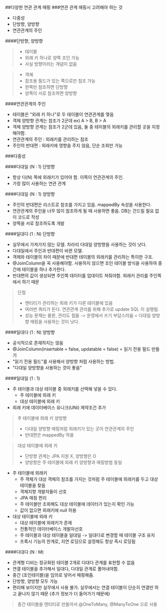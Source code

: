 ##다양한 연관 관계 매핑
###연관 관계 매핑시 고려해야 하는 것
 - 다중성
 - 단방향, 양방향
 - 연관관계의 주인

####단방향, 양방향
 >- 테이블 
 >  - 외래 키 하나로 양쪽 조인 가능
 >  - 사실 방향이라는 개념이 없음
 
>- 객체
 >  - 참조용 필드가 있는 쪽으로만 참조 가능
 >  - 한쪽만 참조하면 단방향
 >  - 양쪽이 서로 참조하면 양방향

####연관관계의 주인
 - 테이블은 "외래 키 하나"로 두 테이블이 연관관계를 맺음
 - 객체 양방향 관계는 참조가 2군데 ex) A > B, B > A
 - 객체 양방향 관계는 참조가 2군데 있음, 둘 중 테이블의 외래키를 관리할 곳을 지정해야함.
 - 연관관계의 주인 : 외래키를 관리하는 참조
 - 주인의 반대편 : 외래키에 영향을 주지 않음, 단순 조회만 가능

###다중성

####다대일 (N : 1) 단방향
 - 항상 다(N) 쪽에 외래키가 있어야 함. 이쪽이 연관관계의 주인.
 - 가장 많이 사용하는 연관 관계

####다대일 (N : 1) 양방향
 - 주인의 반대편은 리스트로 참조를 가지고 있음. mappedBy 속성을 사용한다.
 - 연관관계의 주인을 너무 많이 참조하게 될 때 사용하면 좋음. DB는 건드릴 필요 없이 코드로 작성
 - 양쪽을 서로 참조하도록 개발

####일대다 (1 : N) 단방향
 - 실무에서 가져가지 않는 모델. 차라리 다대일 양방향을 사용하는 것이 낫다.
 - 다대일에서 주인과 반대편이 바뀐 모델.
 - 객체와 테이블의 차이 때문에 반대편 테이블의 외래키를 관리하는 특이한 구조.
 - @JoinColumn을 꼭 사용해야함. 사용하지 않으면 조인 테이블 방식을 사용하여 중간에 테이블을 하나 추가한다.
 - 반대편의 값이 생성되면 주인쪽 데이터를 업데이트 쳐줘야함. 외래키 관리를 주인쪽에서 하기 때문
 > 단점
>- 엔티티가 관리하는 외래 키가 다른 테이블에 있음
>- 여러번 쿼리가 돈다. 연관관계 관리를 위해 추가로 update SQL 이 실행됨.
>- 성능 문제는 물론, 관리도 힘듦 -> 운영에서 쓰기 부담스러움 = 다대일 양방향 매핑을 사용하는 것이 낫다.
 
####일대다 (1 : N) 양방향
 - 공식적으로 존재하지는 않음
 - @JoinColumn(insertable = false, updatable = false) = 읽기 전용 필드 만들기
 - "읽기 전용 필드"를 사용해서 양방향 처럼 사용하는 방법. 
 - "다대일 양방향을 사용하는 것이 좋음"

####일대일 (1 : 1)
 - 주 테이블과 대상 테이블 중 외래키를 선택해 넣을 수 있다.
   - 주 테이블에 외래 키 
   - 대상 테이블에 외래 키
 - 외래 키에 데이터베이스 유니크(UNI) 제약조건 추가

 > 주 테이블에 외래 키 양방향
 >- 다대일 양방향 매핑처럼 외래키가 있는 곳이 연관관계의 주인
 >- 반대편은 mappedBy 적용
 
 > 대상 테이블에 외래 키
 >- 단방향 관계는 JPA 지원 X, 양방향은 O 
 >- 양방향은 주 테이블에 외래 키 양방향과 매핑방법 동일

 - 주 테이블에 외래키 
   - 주 객체가 대상 객체의 참조를 가지는 것처럼 주 테이블에 외래키를 두고 대상 테이블을 찾음
   - 객체지향 개발자들이 선호
   - JPA 매핑 편리
   - 주 테이블만 조회해도 대상 테이블에 데이터가 있는지 확인 가능
   - 값이 없으면 외래키에 null 허용
 - 대상 테이블에 외래 키
   - 대상 테이블에 외래키가 존재
   - 전통적인 데이터베이스 개발자선호
   - 주 테이블과 대상 테이블을 일대일 -> 일대다로 변경할 때 테이블 구조 유지
   - 프록시 기능의 한계로, 지연 로딩으로 설정해도 항상 즉시 로딩됨
  
####다대다 (N : M)
 - 관계형 디비는 정규화된 테이블 2개로 다대다 관계를 표현할 수 없음
 - 연결 테이블을 추가해서 일대다, 다대일 관계로 풀어내야함.
 - 중간 (조인테이블)을 임의로 넣어서 매핑해줌. 
 - 단방향, 양방향 모두 가능
 - 편리해 보이지만 실무에서 사용 불가. 실무에서는 연결 테이블이 단순히 연결만 하고 끝나지 않기 때문 (추가 정보가 더 들어가기 때문에)

> 중간 테이블을 엔티티로 만들어서 @OneToMany, @ManyToOne 으로 사용
>
